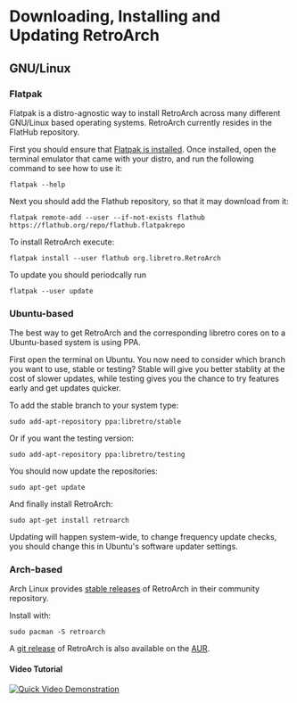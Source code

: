 # Downloading, Installing and Updating RetroArch

## GNU/Linux

### Flatpak

Flatpak is a distro-agnostic way to install RetroArch across many different GNU/Linux based operating systems. RetroArch currently resides in the FlatHub repository.

First you should ensure that [Flatpak is installed](http://flatpak.org/getting.html). Once installed, open the terminal emulator that came with your distro, and run the following command to see how to use it:

```
flatpak --help
```

Next you should add the Flathub repository, so that it may download from it:

```
flatpak remote-add --user --if-not-exists flathub https://flathub.org/repo/flathub.flatpakrepo
```

To install RetroArch execute:

```
flatpak install --user flathub org.libretro.RetroArch
```

To update you should periodcally run

```
flatpak --user update
```

### Ubuntu-based

The best way to get RetroArch and the corresponding libretro cores on to a Ubuntu-based system is using PPA.

First open the terminal on Ubuntu. You now need to consider which branch you want to use, stable or testing? Stable will give you better stablity at the cost of slower updates, while testing gives you the chance to try features early and get updates quicker.

To add the stable branch to your system type:

```
sudo add-apt-repository ppa:libretro/stable
```

Or if you want the testing version:

```
sudo add-apt-repository ppa:libretro/testing
```

You should now update the repositories:

```
sudo apt-get update
```

And finally install RetroArch:

```
sudo apt-get install retroarch
```

Updating will happen system-wide, to change frequency update checks, you should change this in Ubuntu's software updater settings.

### Arch-based

Arch Linux provides [stable releases](https://www.archlinux.org/packages/community/x86_64/retroarch/) of RetroArch in their community repository.

Install with:

```
sudo pacman -S retroarch
```

A [git release](https://aur.archlinux.org/packages/retroarch-git) of RetroArch is also available on the [AUR](https://aur.archlinux.org/).

#### Video Tutorial

[![Quick Video Demonstration](http://img.youtube.com/vi/hu-TW02bhhY/0.jpg)](http://www.youtube.com/watch?v=hu-TW02bhhY)